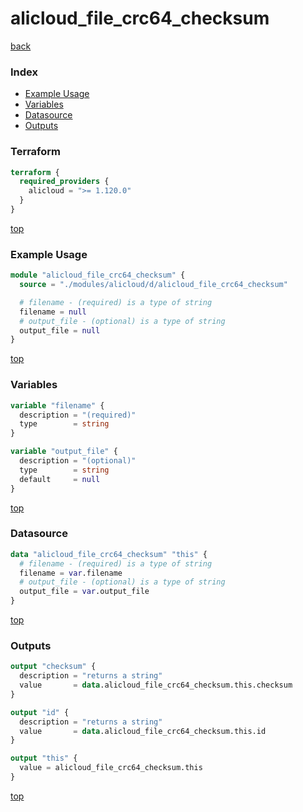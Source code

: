 # alicloud_file_crc64_checksum

[back](../alicloud.md)

### Index

- [Example Usage](#example-usage)
- [Variables](#variables)
- [Datasource](#datasource)
- [Outputs](#outputs)

### Terraform

```terraform
terraform {
  required_providers {
    alicloud = ">= 1.120.0"
  }
}
```

[top](#index)

### Example Usage

```terraform
module "alicloud_file_crc64_checksum" {
  source = "./modules/alicloud/d/alicloud_file_crc64_checksum"

  # filename - (required) is a type of string
  filename = null
  # output_file - (optional) is a type of string
  output_file = null
}
```

[top](#index)

### Variables

```terraform
variable "filename" {
  description = "(required)"
  type        = string
}

variable "output_file" {
  description = "(optional)"
  type        = string
  default     = null
}
```

[top](#index)

### Datasource

```terraform
data "alicloud_file_crc64_checksum" "this" {
  # filename - (required) is a type of string
  filename = var.filename
  # output_file - (optional) is a type of string
  output_file = var.output_file
}
```

[top](#index)

### Outputs

```terraform
output "checksum" {
  description = "returns a string"
  value       = data.alicloud_file_crc64_checksum.this.checksum
}

output "id" {
  description = "returns a string"
  value       = data.alicloud_file_crc64_checksum.this.id
}

output "this" {
  value = alicloud_file_crc64_checksum.this
}
```

[top](#index)
